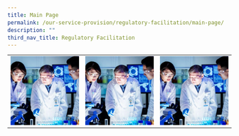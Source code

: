 ```yaml
---
title: Main Page
permalink: /our-service-provision/regulatory-facilitation/main-page/
description: ""
third_nav_title: Regulatory Facilitation
---
```

<table>
	<tbody>
		<tr>
			<td style="width:33%">
				<img src="/images/Our%20Service%20Provision/service-1-1.jpg">
			</td>
			<td style="width:33%">
				<img src="/images/Our%20Service%20Provision/service-1-1.jpg">
			</td>
			<td style="width:33%">
				<img src="/images/Our%20Service%20Provision/service-1-1.jpg">
			</td>
		</tr>
	</tbody>
	</table>
			